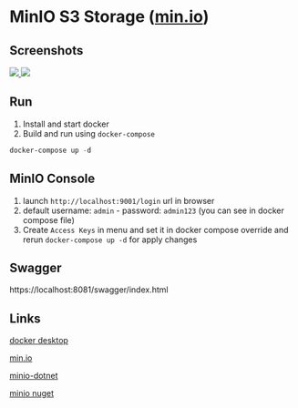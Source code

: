 # MinIO S3 Storage ([min.io](https://min.io/))

## Screenshots
<p>
  <a href="https://raw.githubusercontent.com/MehdiMst00/MinIOStorage/main/screenshots/1.png">
    <img src="https://raw.githubusercontent.com/MehdiMst00/MinIOStorage/main/screenshots/image-1.png" />
  </a>
  <a href="https://raw.githubusercontent.com/MehdiMst00/MinIOStorage/main/screenshots/2.png">
    <img src="https://raw.githubusercontent.com/MehdiMst00/MinIOStorage/main/screenshots/image-2.png" />
  </a>
</p>

## Run
1. Install and start docker
2. Build and run using `docker-compose`
```powershell
docker-compose up -d
```

## MinIO Console
1. launch `http://localhost:9001/login` url in browser
2. default username: `admin` - password: `admin123` (you can see in docker compose file)
3. Create `Access Keys` in menu and set it in docker compose override and rerun `docker-compose up -d` for apply changes

## Swagger
https://localhost:8081/swagger/index.html

## Links
[docker desktop](https://docs.docker.com/desktop/)

[min.io](https://min.io)

[minio-dotnet](https://github.com/minio/minio-dotnet)

[minio nuget](https://www.nuget.org/packages/Minio)
